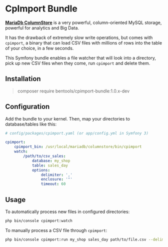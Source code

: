 # CpImport Bundle

[**MariaDb ColumnStore**](https://mariadb.com/fr/node/819) is a very powerful, column-oriented MySQL storage, powerful for analytics and Big Data.

It has the drawback of extremely slow write operations, but comes with `cpimport`, a binary that can load CSV files with millions of rows into the table of your choice, in a few seconds.

This Symfony bundle enables a file watcher that will look into a directory, pick up new CSV files when they come, run `cpimport` and delete them.

## Installation

> composer require bentools/cpimport-bundle:1.0.x-dev

## Configuration

Add the bundle to your kernel. Then, map your directories to database/tables like this:

```yaml
# config/packages/cpimport.yaml (or app/config.yml in Symfony 3)

cpimport:
    cpimport_bin: /usr/local/mariadb/columnstore/bin/cpimport
    watch:
        /path/to/csv_sales:
            database: my_shop
            table: sales_day
            options:
                delimiter: ','
                enclosure: '"'
                timeout: 60
```

## Usage

To automatically process new files in configured directories:
```bash
php bin/console cpimport:watch
```


To manually process a CSV file through `cpimport`:
```bash
php bin/console cpimport:run my_shop sales_day path/to/file.csv --delimiter=','
```